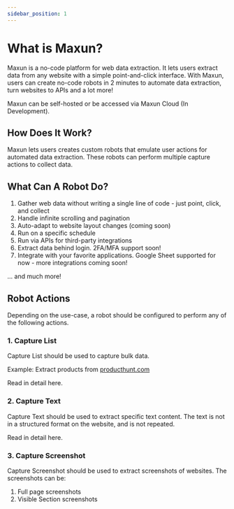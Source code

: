 ```yaml
---
sidebar_position: 1
---
```


# What is Maxun?

Maxun is a no-code platform for web data extraction. It lets users extract data from any website with a simple point-and-click interface. With Maxun, users can create no-code robots in 2 minutes to automate data extraction, turn websites to APIs and a lot more!

Maxun can be self-hosted or be accessed via Maxun Cloud (In Development).

## How Does It Work?

Maxun lets users creates custom robots that emulate user actions for automated data extraction. These robots can perform multiple capture actions to collect data.

## What Can A Robot Do?
1. Gather web data without writing a single line of code - just point, click, and collect
2. Handle infinite scrolling and pagination
3. Auto-adapt to website layout changes (coming soon)
4. Run on a specific schedule
5. Run via APIs for third-party integrations
6. Extract data behind login. 2FA/MFA support soon!
7. Integrate with your favorite applications. Google Sheet supported for now - more integrations coming soon!

... and much more!


## Robot Actions
Depending on the use-case, a robot should be configured to perform any of the following actions.

### 1. Capture List
Capture List should be used to capture bulk data. 

Example: Extract products from <a href="https://producthunt.com">producthunt.com</a> 

Read in detail here.

### 2. Capture Text
Capture Text should be used to extract specific text content. The text is not in a structured format on the website, and is not repeated.

Read in detail here.

### 3. Capture Screenshot
Capture Screenshot should be used to extract screenshots of websites. The screenshots can be:
1. Full page screenshots
2. Visible Section screenshots